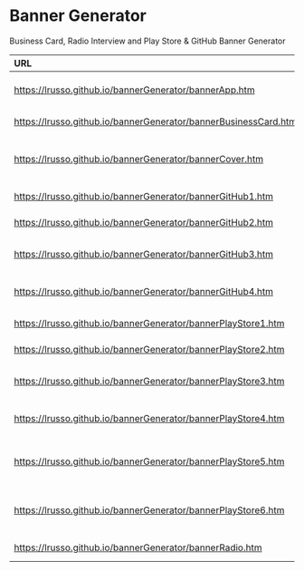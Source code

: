 # Banner Generator
Business Card, Radio Interview and Play Store & GitHub Banner Generator

| URL  | DETAILS  |
| :------------ |:---------------:|
| https://lrusso.github.io/bannerGenerator/bannerApp.htm | App Generic Banner | 
| https://lrusso.github.io/bannerGenerator/bannerBusinessCard.htm | Business Card |
| https://lrusso.github.io/bannerGenerator/bannerCover.htm | Multi Device Cover (BETA) |
| https://lrusso.github.io/bannerGenerator/bannerGitHub1.htm | GitHub Banner 1 | 
| https://lrusso.github.io/bannerGenerator/bannerGitHub2.htm | GitHub Banner 2 | 
| https://lrusso.github.io/bannerGenerator/bannerGitHub3.htm | GitHub Banner 3 Mini | 
| https://lrusso.github.io/bannerGenerator/bannerGitHub4.htm | GitHub Banner 4 Mini | 
| https://lrusso.github.io/bannerGenerator/bannerPlayStore1.htm | Play Store Banner 1 | 
| https://lrusso.github.io/bannerGenerator/bannerPlayStore2.htm | Play Store Banner 2 | 
| https://lrusso.github.io/bannerGenerator/bannerPlayStore3.htm | Play Store Banner 3 Mini | 
| https://lrusso.github.io/bannerGenerator/bannerPlayStore4.htm | Play Store Banner 4 Mini | 
| https://lrusso.github.io/bannerGenerator/bannerPlayStore5.htm | Play Store Banner 5 Vertical + Text | 
| https://lrusso.github.io/bannerGenerator/bannerPlayStore6.htm | Play Store Banner 6 Horizontal + Text | 
| https://lrusso.github.io/bannerGenerator/bannerRadio.htm | Radio Interview | 
